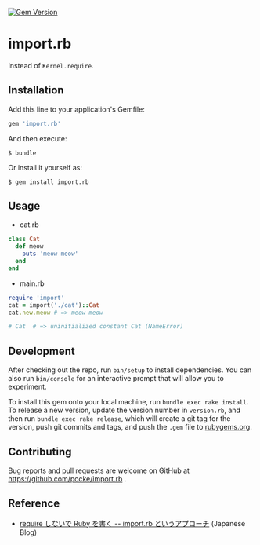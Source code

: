 [![Gem Version](https://badge.fury.io/rb/import.rb.svg)](https://badge.fury.io/rb/import.rb)

# import.rb

Instead of `Kernel.require`.


## Installation

Add this line to your application's Gemfile:

```ruby
gem 'import.rb'
```

And then execute:

    $ bundle

Or install it yourself as:

    $ gem install import.rb

## Usage

- cat.rb

```ruby
class Cat
  def meow
    puts 'meow meow'
  end
end
```

- main.rb

```ruby
require 'import'
cat = import('./cat')::Cat
cat.new.meow # => meow meow

# Cat  # => uninitialized constant Cat (NameError)
```

## Development

After checking out the repo, run `bin/setup` to install dependencies. You can also run `bin/console` for an interactive prompt that will allow you to experiment.

To install this gem onto your local machine, run `bundle exec rake install`. To release a new version, update the version number in `version.rb`, and then run `bundle exec rake release`, which will create a git tag for the version, push git commits and tags, and push the `.gem` file to [rubygems.org](https://rubygems.org).

## Contributing

Bug reports and pull requests are welcome on GitHub at https://github.com/pocke/import.rb .


## Reference

- [require しないで Ruby を書く -- import.rb というアプローチ](http://pocke.hatenablog.com/entry/2015/10/28/154214) (Japanese Blog)
